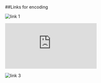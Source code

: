 ##Links for encoding

![link 1](https://stackoverflow.com/questions/9711066/most-common-locales-for-worldwide-compatibility)

![link 2](https://www.ibm.com/support/knowledgecenter/en/ssw_aix_72/com.ibm.aix.nlsgdrf/support_languages_locales.html)

![link 3](https://en.wikipedia.org/wiki/List_of_ISO_639-1_codes)
